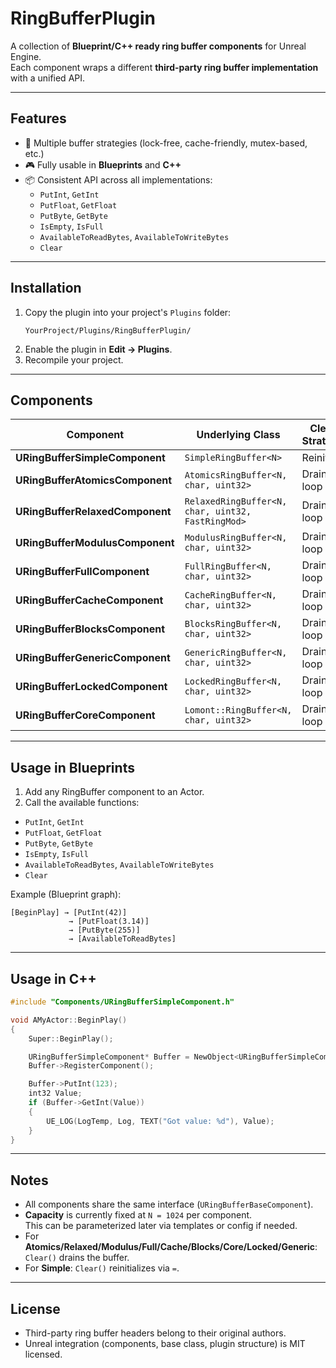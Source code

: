 # RingBufferPlugin

A collection of **Blueprint/C++ ready ring buffer components** for Unreal Engine.  
Each component wraps a different **third-party ring buffer implementation** with a unified API.

---

## Features
- 🔄 Multiple buffer strategies (lock-free, cache-friendly, mutex-based, etc.)
- 🎮 Fully usable in **Blueprints** and **C++**
- 📦 Consistent API across all implementations:
  - `PutInt`, `GetInt`
  - `PutFloat`, `GetFloat`
  - `PutByte`, `GetByte`
  - `IsEmpty`, `IsFull`
  - `AvailableToReadBytes`, `AvailableToWriteBytes`
  - `Clear`

---

## Installation
1. Copy the plugin into your project's `Plugins` folder:
   ```
   YourProject/Plugins/RingBufferPlugin/
   ```
2. Enable the plugin in **Edit → Plugins**.
3. Recompile your project.

---

## Components

| Component                        | Underlying Class                          | Clear Strategy |
|----------------------------------|-------------------------------------------|----------------|
| **URingBufferSimpleComponent**   | `SimpleRingBuffer<N>`                      | Reinit (`=`) |
| **URingBufferAtomicsComponent**  | `AtomicsRingBuffer<N, char, uint32>`       | Drain loop |
| **URingBufferRelaxedComponent**  | `RelaxedRingBuffer<N, char, uint32, FastRingMod>` | Drain loop |
| **URingBufferModulusComponent**  | `ModulusRingBuffer<N, char, uint32>`       | Drain loop |
| **URingBufferFullComponent**     | `FullRingBuffer<N, char, uint32>`          | Drain loop |
| **URingBufferCacheComponent**    | `CacheRingBuffer<N, char, uint32>`         | Drain loop |
| **URingBufferBlocksComponent**   | `BlocksRingBuffer<N, char, uint32>`        | Drain loop |
| **URingBufferGenericComponent**  | `GenericRingBuffer<N, char, uint32>`       | Drain loop |
| **URingBufferLockedComponent**   | `LockedRingBuffer<N, char, uint32>`        | Drain loop |
| **URingBufferCoreComponent**     | `Lomont::RingBuffer<N, char, uint32>`      | Drain loop |

---

## Usage in Blueprints
1. Add any RingBuffer component to an Actor.
2. Call the available functions:

- `PutInt`, `GetInt`
- `PutFloat`, `GetFloat`
- `PutByte`, `GetByte`
- `IsEmpty`, `IsFull`
- `AvailableToReadBytes`, `AvailableToWriteBytes`
- `Clear`

Example (Blueprint graph):
```
[BeginPlay] → [PutInt(42)]
             → [PutFloat(3.14)]
             → [PutByte(255)]
             → [AvailableToReadBytes]
```

---

## Usage in C++
```cpp
#include "Components/URingBufferSimpleComponent.h"

void AMyActor::BeginPlay()
{
    Super::BeginPlay();

    URingBufferSimpleComponent* Buffer = NewObject<URingBufferSimpleComponent>(this);
    Buffer->RegisterComponent();

    Buffer->PutInt(123);
    int32 Value;
    if (Buffer->GetInt(Value))
    {
        UE_LOG(LogTemp, Log, TEXT("Got value: %d"), Value);
    }
}
```

---

## Notes
- All components share the same interface (`URingBufferBaseComponent`).
- **Capacity** is currently fixed at `N = 1024` per component.  
  This can be parameterized later via templates or config if needed.
- For **Atomics/Relaxed/Modulus/Full/Cache/Blocks/Core/Locked/Generic**: `Clear()` drains the buffer.  
- For **Simple**: `Clear()` reinitializes via `=`.

---

## License
- Third-party ring buffer headers belong to their original authors.
- Unreal integration (components, base class, plugin structure) is MIT licensed.
